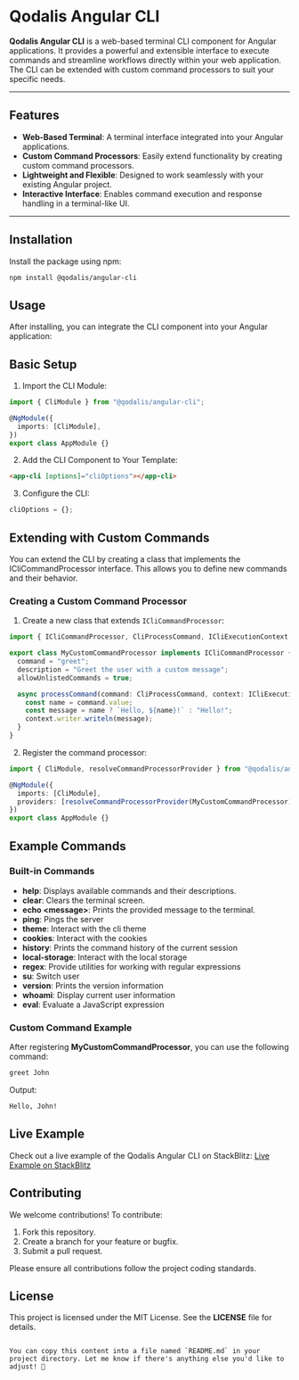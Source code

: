 # Qodalis Angular CLI

**Qodalis Angular CLI** is a web-based terminal CLI component for Angular applications. It provides a powerful and extensible interface to execute commands and streamline workflows directly within your web application. The CLI can be extended with custom command processors to suit your specific needs.

---

## Features

- **Web-Based Terminal**: A terminal interface integrated into your Angular applications.
- **Custom Command Processors**: Easily extend functionality by creating custom command processors.
- **Lightweight and Flexible**: Designed to work seamlessly with your existing Angular project.
- **Interactive Interface**: Enables command execution and response handling in a terminal-like UI.

---

## Installation

Install the package using npm:

```bash
npm install @qodalis/angular-cli
```

## Usage

After installing, you can integrate the CLI component into your Angular application:

## Basic Setup

1. Import the CLI Module:

```typescript
import { CliModule } from "@qodalis/angular-cli";

@NgModule({
  imports: [CliModule],
})
export class AppModule {}
```

2. Add the CLI Component to Your Template:

```html
<app-cli [options]="cliOptions"></app-cli>
```

3. Configure the CLI:

```typescript
cliOptions = {};
```

## Extending with Custom Commands

You can extend the CLI by creating a class that implements the ICliCommandProcessor interface. This allows you to define new commands and their behavior.

### Creating a Custom Command Processor

1. Create a new class that extends `ICliCommandProcessor`:

```typescript
import { ICliCommandProcessor, CliProcessCommand, ICliExecutionContext } from "@qodalis/angular-cli";

export class MyCustomCommandProcessor implements ICliCommandProcessor {
  command = "greet";
  description = "Greet the user with a custom message";
  allowUnlistedCommands = true;

  async processCommand(command: CliProcessCommand, context: ICliExecutionContext): Promise<void> {
    const name = command.value;
    const message = name ? `Hello, ${name}!` : "Hello!";
    context.writer.writeln(message);
  }
}
```

2. Register the command processor:

```typescript
import { CliModule, resolveCommandProcessorProvider } from "@qodalis/angular-cli";

@NgModule({
  imports: [CliModule],
  providers: [resolveCommandProcessorProvider(MyCustomCommandProcessor)],
})
export class AppModule {}
```

## Example Commands

### Built-in Commands

- **help**: Displays available commands and their descriptions.
- **clear**: Clears the terminal screen.
- **echo \<message\>**: Prints the provided message to the terminal.
- **ping**: Pings the server
- **theme**: Interact with the cli theme
- **cookies**: Interact with the cookies
- **history**: Prints the command history of the current session
- **local-storage**: Interact with the local storage
- **regex**: Provide utilities for working with regular expressions
- **su**: Switch user
- **version**: Prints the version information
- **whoami**: Display current user information
- **eval**: Evaluate a JavaScript expression

### Custom Command Example

After registering **MyCustomCommandProcessor**, you can use the following command:

```bash
greet John
```

Output:

```bash
Hello, John!
```

## Live Example

Check out a live example of the Qodalis Angular CLI on StackBlitz: [Live Example on StackBlitz](https://stackblitz.com/~/github.com/qodalis-nicolae-lupei/stackblitz-qodalis-cli-example)

## Contributing

We welcome contributions! To contribute:

1. Fork this repository.
2. Create a branch for your feature or bugfix.
3. Submit a pull request.

Please ensure all contributions follow the project coding standards.

## License

This project is licensed under the MIT License. See the **LICENSE** file for details.

```vbnet

You can copy this content into a file named `README.md` in your project directory. Let me know if there's anything else you'd like to adjust! 🚀
```
